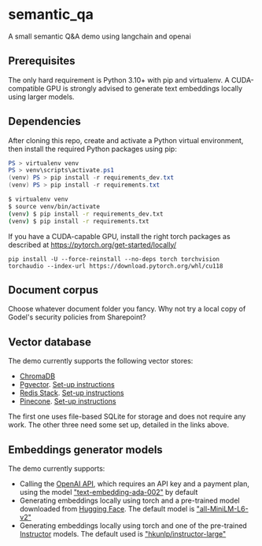 # semantic_qa
A small semantic Q&amp;A demo using langchain and openai

## Prerequisites

The only hard requirement is Python 3.10+ with pip and virtualenv. A CUDA-compatible GPU is strongly advised to generate text embeddings locally using larger models.

## Dependencies

After cloning this repo, create and activate a Python virtual environment, then install the required Python packages using pip:

```Powershell
PS > virtualenv venv
PS > venv\scripts\activate.ps1
(venv) PS > pip install -r requirements_dev.txt
(venv) PS > pip install -r requirements.txt
```

```sh
$ virtualenv venv
$ source venv/bin/activate
(venv) $ pip install -r requirements_dev.txt
(venv) $ pip install -r requirements.txt
```

If you have a CUDA-capable GPU, install the right torch packages as described at https://pytorch.org/get-started/locally/ 

```
pip install -U --force-reinstall --no-deps torch torchvision torchaudio --index-url https://download.pytorch.org/whl/cu118
```

## Document corpus

Choose whatever document folder you fancy. Why not try a local copy of Godel's security policies from Sharepoint? 

## Vector database

The demo currently supports the following vector stores:

 * [ChromaDB](https://www.trychroma.com/)
 * [Pgvector](https://github.com/pgvector/pgvector). [Set-up instructions](vector_stores_howtos/pgvector.md)
 * [Redis Stack](https://redis.io/docs/about/about-stack/). [Set-up instructions](vector_stores_howtos/redis-stack.md)
 * [Pinecone](https://www.pinecone.io/). [Set-up instructions](vector_stores_howtos/pinecone.md)

The first one uses file-based SQLite for storage and does not require any work. The other three need some set up, detailed in the links above.

## Embeddings generator models

The demo currently supports:

 * Calling the [OpenAI API](https://platform.openai.com/docs/api-reference/embeddings), which requires an API key and a payment plan, using the model ["text-embedding-ada-002"](https://openai.com/blog/new-and-improved-embedding-model) by default
 * Generating embeddings locally using torch and a pre-trained model downloaded from [Hugging Face](https://huggingface.co/models). The default model is ["all-MiniLM-L6-v2"](https://huggingface.co/sentence-transformers/all-MiniLM-L6-v2)
 * Generating embeddings locally using torch and one of the pre-trained [Instructor](https://github.com/HKUNLP/instructor-embedding) models. The default used is ["hkunlp/instructor-large"](https://github.com/HKUNLP/instructor-embedding#model-list)


